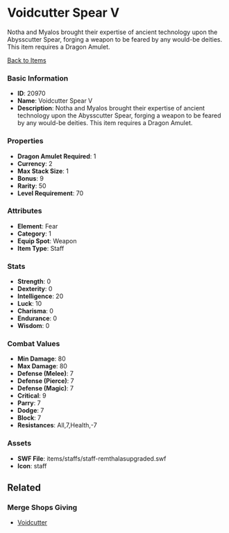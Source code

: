 # Voidcutter Spear V

Notha and Myalos brought their expertise of ancient technology upon the Abysscutter Spear, forging a weapon to be feared by any would-be deities. This item requires a Dragon Amulet.

[Back to Items](../items.md)

### Basic Information

- **ID**: 20970
- **Name**: Voidcutter Spear V
- **Description**: Notha and Myalos brought their expertise of ancient technology upon the Abysscutter Spear, forging a weapon to be feared by any would-be deities. This item requires a Dragon Amulet.

### Properties

- **Dragon Amulet Required**: 1
- **Currency**: 2
- **Max Stack Size**: 1
- **Bonus**: 9
- **Rarity**: 50
- **Level Requirement**: 70

### Attributes

- **Element**: Fear
- **Category**: 1
- **Equip Spot**: Weapon
- **Item Type**: Staff

### Stats

- **Strength**: 0
- **Dexterity**: 0
- **Intelligence**: 20
- **Luck**: 10
- **Charisma**: 0
- **Endurance**: 0
- **Wisdom**: 0

### Combat Values

- **Min Damage**: 80
- **Max Damage**: 80
- **Defense (Melee)**: 7
- **Defense (Pierce)**: 7
- **Defense (Magic)**: 7
- **Critical**: 9
- **Parry**: 7
- **Dodge**: 7
- **Block**: 7
- **Resistances**: All,7,Health,-7

### Assets

- **SWF File**: items/staffs/staff-remthalasupgraded.swf
- **Icon**: staff

## Related

### Merge Shops Giving

- [Voidcutter](../merge-shops/370-voidcutter.md)

